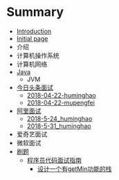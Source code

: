 # Summary

* [Introduction](README.md)
* [Initial page](initial-page.md)
* 介绍
* 计算机操作系统
* 计算机网络
* [Java](java.md)
  * JVM
* [今日头条面试](jin-ri-tou-tiao-mian-shi.md)
  * [2018-04-22-huminghao](jin-ri-tou-tiao-mian-shi/2018-04-22-huminghao.md)
  * [2018-04-22-mupengfei](jin-ri-tou-tiao-mian-shi/2018-04-22-mupengfei.md)
* [阿里面试](a-li-mian-shi.md)
  * [2018-5-24\_huminghao](a-li-mian-shi/alihuminghao.md)
  * [2018-5-31\_huminghao](a-li-mian-shi/2018-5-31huminghao.md)
* 爱奇艺面试
* 微软面试
* [刷题](shua-ti.md)
  * [程序员代码面试指南](shua-ti/cheng-xu-yuan-dai-ma-mian-shi-zhi-nan.md)
    * [设计一个有getMin功能的栈](shua-ti/cheng-xu-yuan-dai-ma-mian-shi-zhi-nan/she-ji-yi-ge-you-getmin-gong-neng-de-zhan.md)

